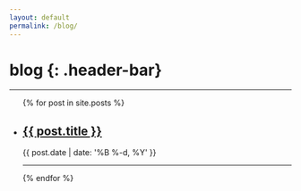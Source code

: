 ```yaml
---
layout: default
permalink: /blog/
---
```


# blog {: .header-bar}
---

<ul class="post-list">
    {% for post in site.posts %}
    <li>
        <h2><a class="poem-title" href="{{ post.url | prepend: site.baseurl }}">{{ post.title }}</a></h2>
        <p class="post-meta">{{ post.date | date: '%B %-d, %Y' }}</p>
        <hr/>
    </li>
    {% endfor %}
</ul>